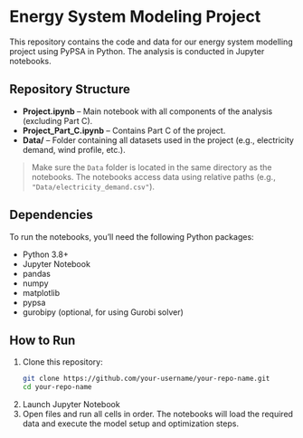 # Energy System Modeling Project

This repository contains the code and data for our energy system modelling project using PyPSA in Python. The analysis is conducted in Jupyter notebooks.

## Repository Structure

- **Project.ipynb** – Main notebook with all components of the analysis (excluding Part C).
- **Project_Part_C.ipynb** – Contains Part C of the project.
- **Data/** – Folder containing all datasets used in the project (e.g., electricity demand, wind profile, etc.).

> Make sure the `Data` folder is located in the same directory as the notebooks. The notebooks access data using relative paths (e.g., `"Data/electricity_demand.csv"`).

## Dependencies

To run the notebooks, you’ll need the following Python packages:

- Python 3.8+
- Jupyter Notebook
- pandas
- numpy
- matplotlib
- pypsa
- gurobipy (optional, for using Gurobi solver)

## How to Run

1. Clone this repository:
   ```bash
   git clone https://github.com/your-username/your-repo-name.git
   cd your-repo-name
2. Launch Jupyter Notebook
3. Open files and run all cells in order. The notebooks will load the required data and execute the model setup and optimization steps.

